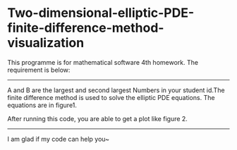 # Two-dimensional-elliptic-PDE-finite-difference-method-visualization
This programme is for mathematical software 4th homework. The requirement is below:

---
A and B are the largest and second largest Numbers in your student id.The finite difference method is used to solve the elliptic PDE equations. The equations are in figure1.

After running this code, you are able to get a plot like figure 2.

----
I am glad if my code can help you~
